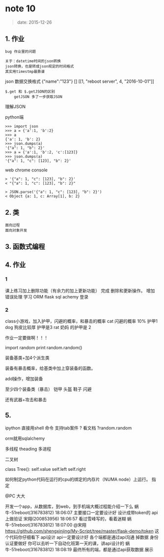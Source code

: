 # note 10

> date: 2015-12-26

## 1. 作业
    bug 作业里的问题
    
    关于：datetime时间的json转换
    json转换，也是转成json规定的时间格式
    其实用timestmp最靠谱

json
    数据交换格式
    {"name":"123"}
    []
    [[1, "reboot server", 4, "2016-10-01"]]

    $.get 和 $.getJSON的区别
        getJSON 多了一步获取JSON

理解JSON

python端
```
>>> import json
>>> a = {'a':1, 'b':2}
>>> a
{'a': 1, 'b': 2}
>>> json.dumps(a)
'{"a": 1, "b": 2}'
>>> a = {'a':1, 'b':2, 'c':[123]}
>>> json.dumps(a)
'{"a": 1, "c": [123], "b": 2}'
```

web chrome console
```
> '{"a": 1, "c": [123], "b": 2}'
< "{"a": 1, "c": [123], "b": 2}"

> JSON.parse('{"a": 1, "c": [123], "b": 2}')
< Object {a: 1, c: Array[1], b: 2}
```



## 2. 类
    面向过程
    面向对象开发

## 3. 函数式编程


## 4. 作业

### 1
课上练习加上删除功能（有余力的加上更新功能）
    完成 删除和更新操作。
    增加 错误处理
    学习 ORM flask sql achemy
登录

### 2
class小游戏，加入护甲，闪避的概率，和暴击的概率
    cat 闪避的概率 10% 护甲1
    dog 狗皮比较厚 护甲是3
    rat 奶妈 的护甲是 2

作业一定要做啊！！！

import random
print random.random()


装备基类+加4个派生类

装备有暴击概率，给基类中加上穿装备的函数。

add操作，增加装备

至少四个装备类（暴击）
    铠甲
    头盔
    鞋子
    闪避

还有武器+攻击和暴击



## 5.
ipython
直接用shell 命令
支持tab案件
? 看文档
?random.random


orm就用sqlalchemy

多线程 theading
多进程


二叉树

class Tree():
    self.value
    self.left
    self.right


如何制定python代码在运行的cpu的绑定的内存片（NUMA node）上运行。
指定

@PC 大大



开发一个app，从数据库，到web，到手机端大概过程能介绍一下么
蜗牛-51reboot(316783812)  18:06:07
主要接口一定要设计好
设计成带token的
api上做验证
宋翔(200853956)  18:06:57
看过雪峰写的，看着迷糊
蜗牛-51reboot(316783812)  18:07:00
@宋翔 
https://github.com/shengxinjing/My-Script/tree/master/flask-demo/token
这个代码你仔细看下
api设计
api一定要设计好
各个端都是通过api沟通
掉数据
身份认证要做好
你可以去听一下自动化班第一天的课，讲api设计的
蜗牛-51reboot(316783812)  18:08:19
最终所有的端，都是通过api获取数据 展示